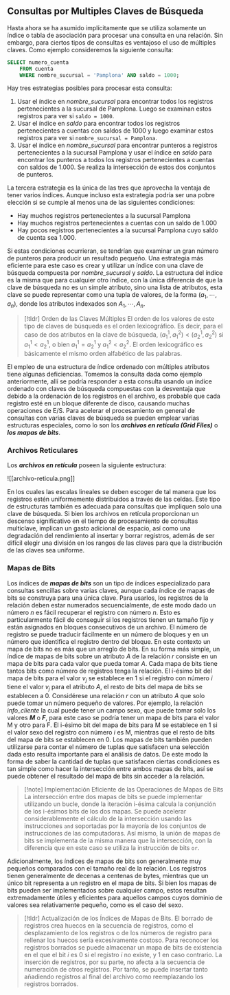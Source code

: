 ## Consultas por Multiples Claves de Búsqueda

Hasta ahora se ha asumido implícitamente que se utiliza solamente un índice o tabla de asociación para procesar una consulta en una relación. Sin embargo, para ciertos tipos de consultas es ventajoso el uso de múltiples claves. Como ejemplo consideremos la siguiente consulta:
```sql
SELECT numero_cuenta 
	FROM cuenta
	WHERE nombre_sucursal = 'Pamplona' AND saldo = 1000;
```

Hay tres estrategias posibles para procesar esta consulta:
1. Usar el índice en *nombre_sucursal* para encontrar todos los registros pertenecientes a la sucursal de Pamplona. Luego se examinan estos registros para ver si `saldo = 1000`.
2. Usar el índice en *saldo* para encontrar todos los registros pertenecientes a cuentas con saldos de 1000 y luego examinar estos registros para ver si `nombre_sucursal = Pamplona`.
3. Usar el índice en *nombre_sucursal* para encontrar punteros a registros pertenecientes a la sucursal Pamplona y usar el índice en *saldo* para encontrar los punteros a todos los registros pertenecientes a cuentas con saldos de 1.000. Se realiza la intersección de estos dos conjuntos de punteros.

La tercera estrategia es la única de las tres que aprovecha la ventaja de tener varios índices. Aunque incluso esta estrategia podría ser una pobre elección si se cumple al menos una de las siguientes condiciones:
- Hay muchos registros pertenecientes a la sucursal Pamplona
- Hay muchos registros pertenecientes a cuentas con un saldo de 1.000
- Hay pocos registros pertenecientes a la sucursal Pamplona cuyo saldo de cuenta sea 1.000.

Si estas condiciones ocurrieran, se tendrían que examinar un gran número de punteros para producir un resultado pequeño. Una estrategia más eficiente para este caso es crear y utilizar un índice con una clave de búsqueda compuesta por *nombre_sucursal* y *saldo*. La estructura del índice es la misma que para cualquier otro índice, con la única diferencia de que la clave de búsqueda no es un simple atributo, sino una lista de atributos, esta clave se puede representar como una tupla de valores, de la forma $(a_1, \cdots, a_n)$, donde los atributos indexados son $A_1, \cdots, A_n$. 
>[!tldr] Orden de las Claves Múltiples
>El orden de los valores de este tipo de claves de búsqueda es el orden lexicográfico. Es decir, para el caso de dos atributos en la clave de búsqueda, $(a^1_1, a^2_1) < (a^1_2, a^2_2)$ si $a^1_1 < a^1_2$, o bien $a^1_1 = a^1_2$ y $a^2_1 < a^2_2$. El orden lexicográfico es básicamente el mismo orden alfabético de las palabras.

El empleo de una estructura de índice ordenado con múltiples atributos tiene algunas deficiencias. Tomemos la consulta dada como ejemplo anteriormente, allí se podría responder a esta consulta usando un índice ordenado con claves de búsqueda compuestas con la desventaja que debido a la ordenación de los registros en el archivo, es probable que cada registro esté en un bloque diferente de disco, causando muchas operaciones de E/S.
Para acelerar el procesamiento en general de consultas con varias claves de búsqueda se pueden emplear varias estructuras especiales, como lo son los ***archivos en retícula (Grid Files)*** o ***los mapas de bits***.
### Archivos Reticulares
Los ***archivos en retícula*** poseen la siguiente estructura:

![[archivo-reticula.png]]

En los cuales las escalas lineales se deben escoger de tal manera que los registros estén uniformemente distribuidos a través de las celdas. Este tipo de estructuras también es adecuada para consultas que impliquen solo una clave de búsqueda.
Si bien los archivos en retícula proporcionan un descenso significativo en el tiempo de procesamiento de consultas multiclave, implican un gasto adicional de espacio, así como una degradación del rendimiento al insertar y borrar registros, además de ser difícil elegir una división en los rangos de las claves para que la distribución de las claves sea uniforme.
### Mapas de Bits
Los índices de ***mapas de bits*** son un tipo de índices especializado para consultas sencillas sobre varias claves, aunque cada índice de mapas de bits se construya para una única clave. Para usarlos, los registros de la relación deben estar numerados secuencialmente, de este modo dado un número $n$ es fácil recuperar el registro con número $n$. Esto es particularmente fácil de conseguir si los registros tienen un tamaño fijo y están asignados en bloques consecutivos de un archivo.
El número de registro se puede traducir fácilmente en un número de bloques y en un número que identifica el registro dentro del bloque. En este contexto un mapa de bits no es más que un arreglo de bits. En su forma más simple, un índice de mapas de bits sobre un atributo $A$ de la relación $r$ consiste en un mapa de bits para cada valor que pueda tomar $A$. Cada mapa de bits tiene tantos bits como número de registros tenga la relación. El í-ésimo bit del mapa de bits para el valor $v_j$ se establece en 1 si el registro con número $i$ tiene el valor $v_j$ para el atributo $A$, el resto de bits del mapa de bits se establecen a 0.
Considérese una relación $r$ con un atributo $A$ que solo puede tomar un número pequeño de valores. Por ejemplo, la relación *info_cliente* la cual puede tener un campo sexo, que puede tomar solo los valores ***M*** o ***F***, para este caso se podría tener un mapa de bits para el valor M y otro para F. El i-ésimo bit del mapa de bits para M se establece en 1 si el valor sexo del registro con número $i$ es M, mientras que el resto de bits del mapa de bits se establecen en 0.
Los mapas de bits también pueden utilizarse para contar el número de tuplas que satisfacen una selección dada esto resulta importante para el análisis de datos. De este modo la forma de saber la cantidad de tuplas que satisfacen ciertas condiciones es tan simple como hacer la intersección entre ambos mapas de bits, así se puede obtener el resultado del mapa de bits sin acceder a la relación.
>[!note] Implementación Eficiente de las Operaciones de Mapas de Bits
>La intersección entre dos mapas de bits se puede implementar utilizando un bucle, donde la iteración i-ésima calcula la conjunción de los i-ésimos bits de los dos mapas. Se puede acelerar considerablemente el cálculo de la intersección usando las instrucciones `and` soportadas por la mayoría de los conjuntos de instrucciones de las computadoras.
>Así mismo, la unión de mapas de bits se implementa de la misma manera que la intersección, con la diferencia que en este caso se utiliza la instrucción de bits `or`.

Adicionalmente, los índices de mapas de bits son generalmente muy pequeños comparados con el tamaño real de la relación. Los registros tienen generalmente de decenas a centenas de bytes, mientras que un único bit representa a un registro en el mapa de bits.
Si bien los mapas de bits pueden ser implementados sobre cualquier campo, estos resultan extremadamente útiles y eficientes para aquellos campos cuyos dominio de valores sea relativamente pequeño, como es el caso del sexo.
>[!tldr] Actualización de los Índices de Mapas de Bits.
>El borrado de registros crea huecos en la secuencia de registros, como el desplazamiento de los registros o de los números de registro para rellenar los huecos sería excesivamente costoso. Para reconocer los registros borrados se puede almacenar un mapa de bits de existencia en el que el bit $i$ es 0 si el registro $i$ no existe, y 1 en caso contrario.
>La inserción de registros, por su parte, no afecta a la secuencia de numeración de otros registros. Por tanto, se puede insertar tanto añadiendo registros al final del archivo como reemplazando los registros borrados.
